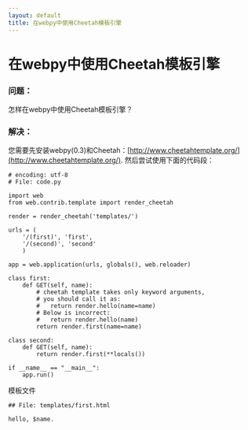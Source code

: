 ```yaml
---
layout: default
title: 在webpy中使用Cheetah模板引擎
---
```


# 在webpy中使用Cheetah模板引擎

### 问题：
怎样在webpy中使用Cheetah模板引擎？

### 解决：

您需要先安装webpy(0.3)和Cheetah：[http://www.cheetahtemplate.org/](http://www.cheetahtemplate.org/). 然后尝试使用下面的代码段：

    # encoding: utf-8
    # File: code.py

    import web
    from web.contrib.template import render_cheetah

    render = render_cheetah('templates/')

    urls = (
        '/(first)', 'first',
        '/(second)', 'second'
        )

    app = web.application(urls, globals(), web.reloader)

    class first:
        def GET(self, name):
            # cheetah template takes only keyword arguments,
            # you should call it as:
            #   return render.hello(name=name)
            # Below is incorrect:
            #   return render.hello(name)
            return render.first(name=name)

    class second:
        def GET(self, name):
            return render.first(**locals())

    if __name__ == "__main__":
        app.run()

模板文件

    ## File: templates/first.html

    hello, $name.